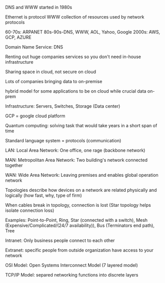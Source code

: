 DNS and WWW started in 1980s

Ethernet is protocol
WWW collection of resources used by network protocols

60-70s: ARPANET
80s-90s-DNS, WWW, AOL, Yahoo, Google
2000s: AWS, GCP, AZURE

Domain Name Service: DNS 

Renting out huge companies services so you don't need in-house infrastructure

Sharing space in cloud, not secure on cloud

Lots of companies bringing data to on-premise

hybrid model for some applications to be on cloud while crucial data on-prem

Infrastructure: Servers, Switches, Storage (Data center)

GCP = google cloud platform

Quantum computing: solving task that would take years in a short span of time

Standard language system = protocols (communication)

LAN: Local Area Network: One office, one rage (backbone network)

MAN: Metropolitan Area Network: Two building's network connected together

WAN: Wide Area Network: Leaving premises and enables global operation network

Topologies describe how devices on a network are related physically and logically (how fast, why, type of firm)

When cables break in topology, connection is lost (Star topology helps isolate connection loss)

Examples: Point-to-Point, Ring, Star (connected with a switch), Mesh (Expensive/Complicated/(24/7 availability)), Bus (Terminators end path), Tree

Intranet: Only business people connect to each other

Extranet: specific people from outside organization have access to your network

OSI Model: Open Systems Interconnect Model (7 layered model)

TCP/IP Model: separed networking functions into discrete layers







